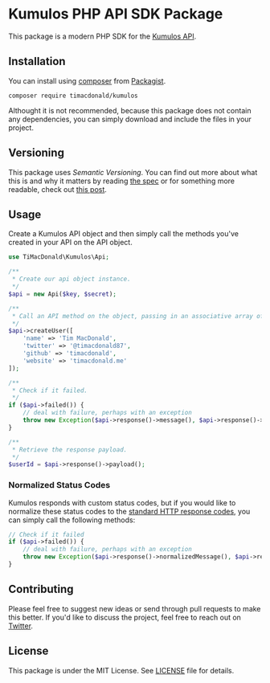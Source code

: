 # Kumulos PHP API SDK Package

This package is a modern PHP SDK for the [Kumulos API](https://docs.kumulos.com/build/api/).

## Installation

You can install using [composer](https://getcomposer.org/) from [Packagist](https://packagist.org/packages/timacdonald/kumulos).

```
composer require timacdonald/kumulos
```

Althought it is not recommended, because this package does not contain any dependencies, you can simply download and include the files in your project.

## Versioning

This package uses *Semantic Versioning*. You can find out more about what this is and why it matters by reading [the spec](http://semver.org) or for something more readable, check out [this post](https://laravel-news.com/building-apps-composer).

## Usage

Create a Kumulos API object and then simply call the methods you've created in your API on the API object.

```php
use TiMacDonald\Kumulos\Api;

/**
 * Create our api object instance.
 */
$api = new Api($key, $secret);

/**
 * Call an API method on the object, passing in an associative array of values.
 */
$api->createUser([
    'name' => 'Tim MacDonald',
    'twitter' => '@timacdonald87',
    'github' => 'timacdonald',
    'website' => 'timacdonald.me'
]);

/**
 * Check if it failed.
 */
if ($api->failed()) {
    // deal with failure, perhaps with an exception
    throw new Exception($api->response()->message(), $api->response()->statusCode());
}

/**
 * Retrieve the response payload.
 */
$userId = $api->response()->payload();
```

### Normalized Status Codes

Kumulos responds with custom status codes, but if you would like to normalize these status codes to the [standard HTTP response codes](http://bit.ly/2ovBMPg), you can simply call the following methods:

```php
// Check if it failed
if ($api->failed()) {
    // deal with failure, perhaps with an exception
    throw new Exception($api->response()->normalizedMessage(), $api->response()->normalizedStatusCode());
}
```

## Contributing

Please feel free to suggest new ideas or send through pull requests to make this better. If you'd like to discuss the project, feel free to reach out on [Twitter](https://twitter.com/timacdonald87).

## License

This package is under the MIT License. See [LICENSE](https://github.com/timacdonald/kumulos-api/blob/master/License.txt) file for details.
